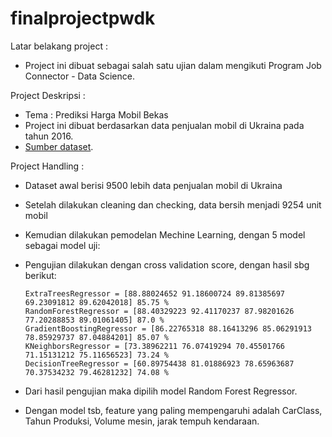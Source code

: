 # finalprojectpwdk

Latar belakang project :
- Project ini dibuat sebagai salah satu ujian dalam mengikuti Program Job Connector - Data Science.

Project Deskripsi :
- Tema : Prediksi Harga Mobil Bekas
- Project ini dibuat berdasarkan data penjualan mobil di Ukraina pada tahun 2016.
- [Sumber dataset](https://www.kaggle.com/antfarol/car-sale-advertisements).

Project Handling :
- Dataset awal berisi 9500 lebih data penjualan mobil di Ukraina
- Setelah dilakukan cleaning dan checking, data bersih menjadi 9254 unit mobil
- Kemudian dilakukan pemodelan Mechine Learning, dengan 5 model sebagai model uji:
- Pengujian dilakukan dengan cross validation score, dengan hasil sbg berikut:

      ExtraTreesRegressor = [88.88024652 91.18600724 89.81385697 69.23091812 89.62042018] 85.75 %
      RandomForestRegressor = [88.40329223 92.41170237 87.98201626 77.20288853 89.01061405] 87.0 %
      GradientBoostingRegressor = [86.22765318 88.16413296 85.06291913 78.85929737 87.04884201] 85.07 %
      KNeighborsRegressor = [73.38962211 76.07419294 70.45501766 71.15131212 75.11656523] 73.24 %
      DecisionTreeRegressor = [60.89754438 81.01886923 78.65963687 70.37534232 79.46281232] 74.08 %
      
- Dari hasil pengujian maka dipilih model Random Forest Regressor. 
- Dengan model tsb, feature yang paling mempengaruhi adalah CarClass, Tahun Produksi, Volume mesin, jarak tempuh kendaraan.
